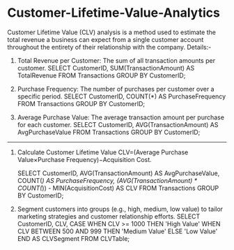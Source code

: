 # Customer-Lifetime-Value-Analytics

Customer Lifetime Value (CLV) analysis is a method used to estimate the total revenue a business can expect from a single customer account throughout the entirety of their relationship with the company.
Details:- 
  1. Total Revenue per Customer: The sum of all transaction amounts per customer.
     SELECT CustomerID, SUM(TransactionAmount) AS TotalRevenue
     FROM Transactions
     GROUP BY CustomerID;
     
  2. Purchase Frequency: The number of purchases per customer over a specific period.
     SELECT CustomerID, COUNT(*) AS PurchaseFrequency
     FROM Transactions
     GROUP BY CustomerID;
     
  3. Average Purchase Value: The average transaction amount per purchase for each customer.
     SELECT CustomerID, AVG(TransactionAmount) AS AvgPurchaseValue
     FROM Transactions
     GROUP BY CustomerID;
------------------------------------------------------------------------------------------------------

1. Calculate Customer Lifetime Value
    CLV=(Average Purchase Value×Purchase Frequency)−Acquisition Cost.

      SELECT 
          CustomerID,
          AVG(TransactionAmount) AS AvgPurchaseValue,
          COUNT(*) AS PurchaseFrequency,
          (AVG(TransactionAmount) * COUNT(*)) - MIN(AcquisitionCost) AS CLV
         FROM 
          Transactions
         GROUP BY 
          CustomerID;

 2. Segment customers into groups (e.g., high, medium, low value) to tailor marketing strategies and customer relationship efforts.
      SELECT CustomerID, CLV,
       CASE
           WHEN CLV >= 1000 THEN 'High Value'
           WHEN CLV BETWEEN 500 AND 999 THEN 'Medium Value'
           ELSE 'Low Value'
       END AS CLVSegment
      FROM CLVTable;         
